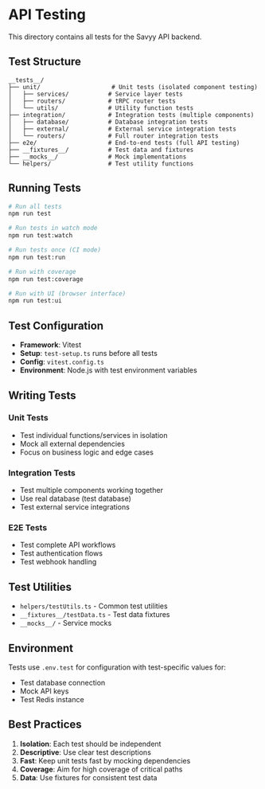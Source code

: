 # API Testing

This directory contains all tests for the Savyy API backend.

## Test Structure

```
__tests__/
├── unit/                    # Unit tests (isolated component testing)
│   ├── services/           # Service layer tests
│   ├── routers/            # tRPC router tests
│   └── utils/              # Utility function tests
├── integration/            # Integration tests (multiple components)
│   ├── database/           # Database integration tests
│   ├── external/           # External service integration tests
│   └── routers/            # Full router integration tests
├── e2e/                    # End-to-end tests (full API testing)
├── __fixtures__/           # Test data and fixtures
├── __mocks__/              # Mock implementations
└── helpers/                # Test utility functions
```

## Running Tests

```bash
# Run all tests
npm run test

# Run tests in watch mode
npm run test:watch

# Run tests once (CI mode)
npm run test:run

# Run with coverage
npm run test:coverage

# Run with UI (browser interface)
npm run test:ui
```

## Test Configuration

- **Framework**: Vitest
- **Setup**: `test-setup.ts` runs before all tests
- **Config**: `vitest.config.ts`
- **Environment**: Node.js with test environment variables

## Writing Tests

### Unit Tests

- Test individual functions/services in isolation
- Mock all external dependencies
- Focus on business logic and edge cases

### Integration Tests

- Test multiple components working together
- Use real database (test database)
- Test external service integrations

### E2E Tests

- Test complete API workflows
- Test authentication flows
- Test webhook handling

## Test Utilities

- `helpers/testUtils.ts` - Common test utilities
- `__fixtures__/testData.ts` - Test data fixtures
- `__mocks__/` - Service mocks

## Environment

Tests use `.env.test` for configuration with test-specific values for:

- Test database connection
- Mock API keys
- Test Redis instance

## Best Practices

1. **Isolation**: Each test should be independent
2. **Descriptive**: Use clear test descriptions
3. **Fast**: Keep unit tests fast by mocking dependencies
4. **Coverage**: Aim for high coverage of critical paths
5. **Data**: Use fixtures for consistent test data
